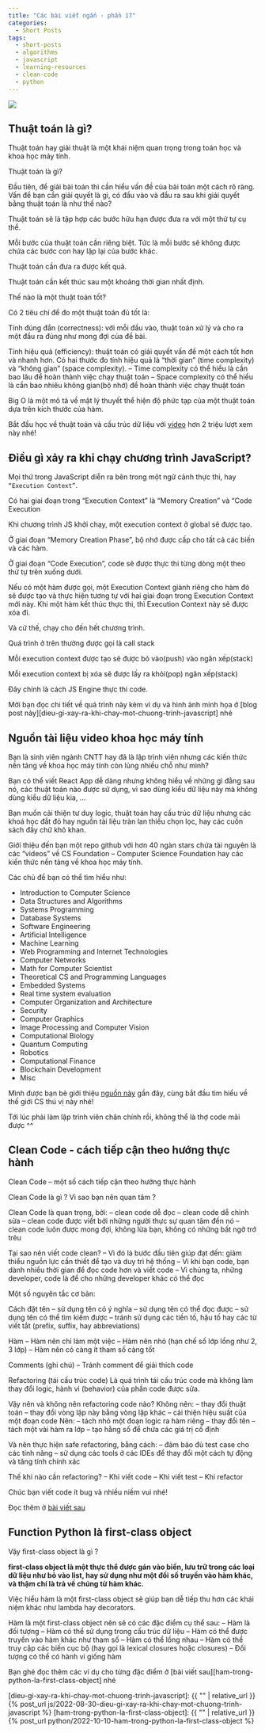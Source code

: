 ```yaml
---
title: "Các bài viết ngắn - phần 17"
categories:
  - Short Posts
tags:
  - short-posts
  - algorithms
  - javascript
  - learning-resources
  - clean-code
  - python
---
```

![](/assets/images/2022/10/2022-10-30-cac-bai-viet-ngan-phan-17-1.webp)

## Thuật toán là gì?
Thuật toán hay giải thuật là một khái niệm quan trọng trong toán học và khoa học máy tính.

Thuật toán là gì?

Đầu tiên, để giải bài toán thì cần hiểu vấn đề của bài toán một cách rõ ràng. Vấn đề bạn cần giải quyết là gì, có đầu vào và đầu ra sau khi giải quyết bằng thuật toán là như thế nào?

Thuật toán sẽ là tập hợp các bước hữu hạn được đưa ra với một thứ tự cụ thể.

Mỗi bước của thuật toán cần riêng biệt. Tức là mỗi bước sẽ không được chứa các bước con hay lặp lại của bước khác.

Thuật toán cần đưa ra được kết quả.

Thuật toán cần kết thúc sau một khoảng thời gian nhất định.

Thế nào là một thuật toán tốt?

Có 2 tiêu chí để đo một thuật toán đủ tốt là:

Tính đúng đắn (correctness): với mỗi đầu vào, thuật toán xử lý và cho ra một đầu ra đúng như mong đợi của đề bài.

Tính hiệu quả (efficiency): thuật toán có giải quyết vấn đề một cách tốt hơn và nhanh hơn.
Có hai thước đo tính hiệu quả là “thời gian” (time complexity) và “không gian” (space complexity).
– Time complexity có thể hiểu là cần bao lâu để hoàn thành việc chạy thuật toán
– Space complexity có thể hiểu là cần bao nhiêu không gian(bộ nhớ) để hoàn thành việc chạy thuật toán

Big O là một mô tả về mặt lý thuyết thể hiện độ phức tạp của một thuật toán dựa trên kích thước của hàm.

Bắt đầu học về thuật toán và cấu trúc dữ liệu với [video](https://www.youtube.com/watch?v=8hly31xKli0) hơn 2 triệu lượt xem này nhé!

## Điều gì xảy ra khi chạy chương trình JavaScript?
Mọi thứ trong JavaScript diễn ra bên trong một ngữ cảnh thực thi, hay `“Execution Context”`.

Có hai giai đoạn trong “Execution Context” là “Memory Creation” và “Code Execution

Khi chương trình JS khởi chạy, một execution context ở global sẽ được tạo.

Ở giai đoạn “Memory Creation Phase”, bộ nhớ được cấp cho tất cả các biến và các hàm.

Ở giai đoạn “Code Execution”, code sẽ được thực thi từng dòng một theo thứ tự trên xuống dưới.

Nếu có một hàm được gọi, một Execution Context giành riêng cho hàm đó sẽ được tạo và thực hiện tương tự với hai giai đoạn trong Execution Context mới này. Khi một hàm kết thúc thực thi, thì Execution Context này sẽ được xóa đi.

Và cứ thế, chạy cho đến hết chương trình.

Quá trình ở trên thường được gọi là call stack

Mỗi execution context được tạo sẽ được bỏ vào(push) vào ngăn xếp(stack)

Mỗi execution context bị xóa sẽ được lấy ra khỏi(pop) ngăn xếp(stack)

Đây chính là cách JS Engine thực thi code.

Mời bạn đọc chi tiết về quá trình này kèm ví dụ và hình ảnh minh họa ở [blog post này][dieu-gi-xay-ra-khi-chay-mot-chuong-trinh-javascript] nhé

## Nguồn tài liệu video khoa học máy tính
Bạn là sinh viên ngành CNTT hay đã là lập trình viên nhưng các kiến thức nền tảng về khoa học máy tính còn lủng nhiều chỗ như mình?

Bạn có thể viết React App dễ dàng nhưng không hiểu về những gì đằng sau nó, các thuật toán nào được sử dụng, vì sao dùng kiểu dữ liệu này mà không dùng kiểu dữ liệu kia, …

Bạn muốn cải thiện tư duy logic, thuật toán hay cấu trúc dữ liệu nhưng các khoá học đắt đỏ hay nguồn tài liệu tràn lan thiếu chọn lọc, hay các cuốn sách đầy chữ khô khan.

Giới thiệu đến bạn một repo github với hơn 40 ngàn stars chứa tài nguyên là các “videos” về CS Foundation – Computer Science Foundation hay các kiến thức nền tảng về khoa học máy tính.

Các chủ đề bạn có thể tìm hiểu như:

* Introduction to Computer Science
* Data Structures and Algorithms
* Systems Programming
* Database Systems
* Software Engineering
* Artificial Intelligence
* Machine Learning
* Web Programming and Internet Technologies
* Computer Networks
* Math for Computer Scientist
* Theoretical CS and Programming Languages
* Embedded Systems
* Real time system evaluation
* Computer Organization and Architecture
* Security
* Computer Graphics
* Image Processing and Computer Vision
* Computational Biology
* Quantum Computing
* Robotics
* Computational Finance
* Blockchain Development
* Misc

Mình được bạn bè giới thiệu [nguồn này](https://github.com/Developer-Y/cs-video-courses) gần đây, cùng bắt đầu tìm hiểu về thế giới CS thú vị này nhé!

Tới lúc phải làm lập trình viên chân chính rồi, không thể là thợ code mãi được ^^

## Clean Code - cách tiếp cận theo hướng thực hành
Clean Code – một số cách tiếp cận theo hướng thực hành

Clean Code là gì ? Vì sao bạn nên quan tâm ?

Clean Code là quan trọng, bởi:
– clean code dễ đọc
– clean code dễ chỉnh sửa
– clean code được viết bởi những người thực sự quan tâm đến nó
– clean code luôn được mong đợi, không lừa bạn, không có những bất ngờ trớ trêu

Tại sao nên viết code clean?
– Vì đó là bước đầu tiên giúp đạt đến: giảm thiểu nguồn lực cần thiết để tạo và duy trì hệ thống
– Vì khi bạn code, bạn dành nhiều thời gian để đọc code hơn và viết code
– Vì chúng ta, những developer, code là để cho những developer khác có thể đọc

Một số nguyên tắc cơ bản:

Cách đặt tên
– sử dụng tên có ý nghĩa
– sử dụng tên có thể đọc được
– sử dụng tên có thể tìm kiếm được
– tránh sử dụng các tiền tố, hậu tố hay các từ viết tắt (prefix, suffix, hay abbreviations)

Hàm
– Hàm nên chỉ làm một việc
– Hàm nên nhỏ (hạn chế số lớp lồng như 2, 3 lớp)
– Hàm nên có càng ít tham số càng tốt

Comments (ghi chú)
– Tránh comment để giải thích code

Refactoring (tái cấu trúc code)
Là quá trình tái cấu trúc code mà không làm thay đổi logic, hành vi (behavior) của phần code được sửa.

Vậy nên và không nên refactoring code nào?
Không nên:
– thay đổi thuật toán
– thay đổi vòng lặp này bằng vòng lặp khác
– cải thiện hiệu suất của một đoạn code
Nên:
– tách nhỏ một đoạn logic ra hàm riêng
– thay đổi tên
– tách một vài hàm ra lớp
– tạo hằng số để chứa các giá trị cố định

Và nên thực hiện safe refactoring, bằng cách:
– đảm bảo đủ test case cho các tính năng
– sử dụng các tools ở các IDEs để thay đổi một cách tự động và tăng tính chính xác

Thế khi nào cần refactoring?
– Khi viết code
– Khi viết test
– Khi refactor

Chúc bạn viết code ít bug và nhiều niềm vui nhé!

Đọc thêm ở [bài viết sau](https://medium.com/clarityai-engineering/clean-code-a-practical-approach-896546435235)

## Function Python là first-class object

Vậy first-class object là gì ?

**first-class object là một thực thể được gán vào biến, lưu trữ trong các loại dữ liệu như bỏ vào list, hay sử dụng như một đối số truyền vào hàm khác, và thậm chí là trả về chúng từ hàm khác.**

Việc hiểu hàm là một first-class object sẽ giúp bạn dễ tiếp thu hơn các khái niệm khác như lambda hay decorators.

Hàm là một first-class object nên sẽ có các đặc điểm cụ thể sau:
– Hàm là đối tượng
– Hàm có thể sử dụng trong cấu trúc dữ liệu
– Hàm có thể được truyền vào hàm khác như tham số
– Hàm có thể lồng nhau
– Hàm có thể truy cập các biến cục bộ (hay gọi là lexical closures hoặc closures)
– Đối tượng có thể có hành vi giống hàm

Bạn ghé đọc thêm các ví dụ cho từng đặc điểm ở [bài viết sau][ham-trong-python-la-first-class-object] nhé


[dieu-gi-xay-ra-khi-chay-mot-chuong-trinh-javascript]: {{ "" | relative_url }}{% post_url js/2022-08-30-dieu-gi-xay-ra-khi-chay-mot-chuong-trinh-javascript %}
[ham-trong-python-la-first-class-object]: {{ "" | relative_url }}{% post_url python/2022-10-10-ham-trong-python-la-first-class-object %}